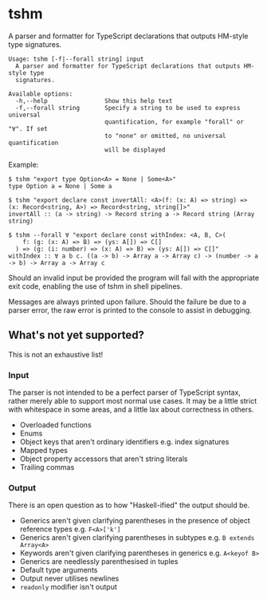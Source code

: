 # tshm

A parser and formatter for TypeScript declarations that outputs HM-style type signatures.

```
Usage: tshm [-f|--forall string] input
  A parser and formatter for TypeScript declarations that outputs HM-style type
  signatures.

Available options:
  -h,--help                Show this help text
  -f,--forall string       Specify a string to be used to express universal
                           quantification, for example "forall" or "∀". If set
                           to "none" or omitted, no universal quantification
                           will be displayed
```

Example:

```
$ tshm "export type Option<A> = None | Some<A>"
type Option a = None | Some a

$ tshm "export declare const invertAll: <A>(f: (x: A) => string) => (x: Record<string, A>) => Record<string, string[]>"
invertAll :: (a -> string) -> Record string a -> Record string (Array string)

$ tshm --forall ∀ "export declare const withIndex: <A, B, C>(
    f: (g: (x: A) => B) => (ys: A[]) => C[]
  ) => (g: (i: number) => (x: A) => B) => (ys: A[]) => C[]"
withIndex :: ∀ a b c. ((a -> b) -> Array a -> Array c) -> (number -> a -> b) -> Array a -> Array c
```

Should an invalid input be provided the program will fail with the appropriate exit code, enabling the use of tshm in shell pipelines.

Messages are always printed upon failure. Should the failure be due to a parser error, the raw error is printed to the console to assist in debugging.

## What's not yet supported?

This is not an exhaustive list!

### Input

The parser is not intended to be a perfect parser of TypeScript syntax, rather merely able to support most normal use cases. It may be a little strict with whitespace in some areas, and a little lax about correctness in others.

- Overloaded functions
- Enums
- Object keys that aren't ordinary identifiers e.g. index signatures
- Mapped types
- Object property accessors that aren't string literals
- Trailing commas

### Output

There is an open question as to how "Haskell-ified" the output should be.

- Generics aren't given clarifying parentheses in the presence of object reference types e.g. `F<A>['k']`
- Generics aren't given clarifying parentheses in subtypes e.g. `B extends Array<A>`
- Keywords aren't given clarifying parentheses in generics e.g. `A<keyof B>`
- Generics are needlessly parenthesised in tuples
- Default type arguments
- Output never utilises newlines
- `readonly` modifier isn't output

